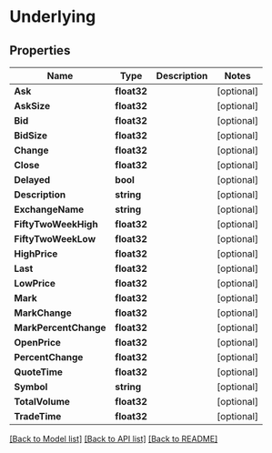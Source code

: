# Underlying

## Properties

Name | Type | Description | Notes
------------ | ------------- | ------------- | -------------
**Ask** | **float32** |  | [optional] 
**AskSize** | **float32** |  | [optional] 
**Bid** | **float32** |  | [optional] 
**BidSize** | **float32** |  | [optional] 
**Change** | **float32** |  | [optional] 
**Close** | **float32** |  | [optional] 
**Delayed** | **bool** |  | [optional] 
**Description** | **string** |  | [optional] 
**ExchangeName** | **string** |  | [optional] 
**FiftyTwoWeekHigh** | **float32** |  | [optional] 
**FiftyTwoWeekLow** | **float32** |  | [optional] 
**HighPrice** | **float32** |  | [optional] 
**Last** | **float32** |  | [optional] 
**LowPrice** | **float32** |  | [optional] 
**Mark** | **float32** |  | [optional] 
**MarkChange** | **float32** |  | [optional] 
**MarkPercentChange** | **float32** |  | [optional] 
**OpenPrice** | **float32** |  | [optional] 
**PercentChange** | **float32** |  | [optional] 
**QuoteTime** | **float32** |  | [optional] 
**Symbol** | **string** |  | [optional] 
**TotalVolume** | **float32** |  | [optional] 
**TradeTime** | **float32** |  | [optional] 

[[Back to Model list]](../README.md#documentation-for-models) [[Back to API list]](../README.md#documentation-for-api-endpoints) [[Back to README]](../README.md)


